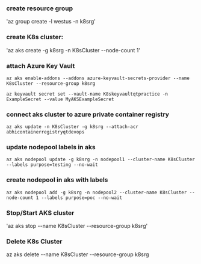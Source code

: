 ### create resource group

'az group create -l westus -n k8srg'

### create K8s cluster:

'az aks create -g k8srg -n K8sCluster --node-count 1'

### attach Azure Key Vault

`az aks enable-addons --addons azure-keyvault-secrets-provider --name K8sCluster --resource-group k8srg`

`az keyvault secret set --vault-name K8skeyvaultqtpractice -n ExampleSecret --value MyAKSExampleSecret`

### connect aks cluster to azure private container registry

`az aks update -n K8sCluster -g k8srg --attach-acr abhicontainerregistryqtdevops`

### update nodepool labels in aks

`az aks nodepool update -g k8srg -n nodepool1 --cluster-name K8sCluster --labels purpose=testing --no-wait`

### create nodepool in aks with labels

`az aks nodepool add -g k8srg -n nodepool2 --cluster-name K8sCluster --node-count 1 --labels purpose=poc --no-wait`

### Stop/Start AKS cluster

'az aks stop --name K8sCluster --resource-group k8srg'

### Delete K8s Cluster

az aks delete --name K8sCluster --resource-group k8srg
